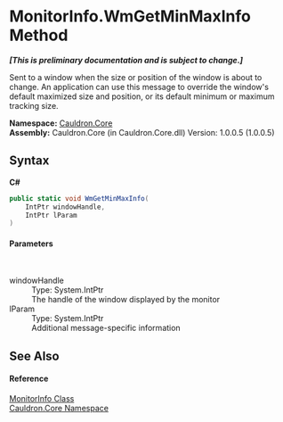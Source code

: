 # MonitorInfo.WmGetMinMaxInfo Method 
 _**\[This is preliminary documentation and is subject to change.\]**_

Sent to a window when the size or position of the window is about to change. An application can use this message to override the window's default maximized size and position, or its default minimum or maximum tracking size.

**Namespace:**&nbsp;<a href="N_Cauldron_Core">Cauldron.Core</a><br />**Assembly:**&nbsp;Cauldron.Core (in Cauldron.Core.dll) Version: 1.0.0.5 (1.0.0.5)

## Syntax

**C#**<br />
``` C#
public static void WmGetMinMaxInfo(
	IntPtr windowHandle,
	IntPtr lParam
)
```


#### Parameters
&nbsp;<dl><dt>windowHandle</dt><dd>Type: System.IntPtr<br />The handle of the window displayed by the monitor</dd><dt>lParam</dt><dd>Type: System.IntPtr<br />Additional message-specific information</dd></dl>

## See Also


#### Reference
<a href="T_Cauldron_Core_MonitorInfo">MonitorInfo Class</a><br /><a href="N_Cauldron_Core">Cauldron.Core Namespace</a><br />